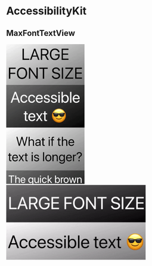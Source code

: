 # AccessibilityKit

## MaxFontTextView

<img src="assets/textview-portrait.gif">
<img src="assets/textview-landscape.gif">
